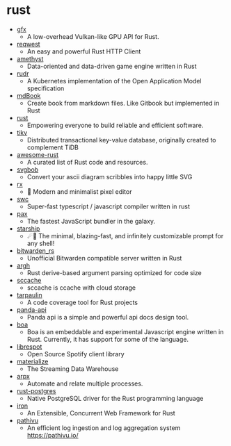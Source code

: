 # rust
- [gfx](https://github.com/gfx-rs/gfx)
  - A low-overhead Vulkan-like GPU API for Rust.
- [reqwest](https://github.com/seanmonstar/reqwest)
  - An easy and powerful Rust HTTP Client
- [amethyst](https://github.com/amethyst/amethyst)
  - Data-oriented and data-driven game engine written in Rust
- [rudr](https://github.com/oam-dev/rudr)
  - A Kubernetes implementation of the Open Application Model specification
- [mdBook](https://github.com/rust-lang/mdBook)
  - Create book from markdown files. Like Gitbook but implemented in Rust
- [rust](https://github.com/rust-lang/rust)
  - Empowering everyone to build reliable and efficient software.
- [tikv](https://github.com/tikv/tikv)
  - Distributed transactional key-value database, originally created to complement TiDB
- [awesome-rust](https://github.com/rust-unofficial/awesome-rust)
  - A curated list of Rust code and resources.
- [svgbob](https://github.com/ivanceras/svgbob)
  - Convert your ascii diagram scribbles into happy little SVG
- [rx](https://github.com/cloudhead/rx)
  - 👾 Modern and minimalist pixel editor
- [swc](https://github.com/swc-project/swc)
  - Super-fast typescript / javascript compiler written in rust
- [pax](https://github.com/nathan/pax)
  - The fastest JavaScript bundler in the galaxy.
- [starship](https://github.com/starship/starship)
  - ☄🌌️ The minimal, blazing-fast, and infinitely customizable prompt for any shell!
- [bitwarden_rs](https://github.com/dani-garcia/bitwarden_rs)
  - Unofficial Bitwarden compatible server written in Rust
- [argh](https://github.com/google/argh)
  - Rust derive-based argument parsing optimized for code size
- [sccache](https://github.com/mozilla/sccache)
  - sccache is ccache with cloud storage
- [tarpaulin](https://github.com/xd009642/tarpaulin)
  - A code coverage tool for Rust projects
- [panda-api](https://github.com/arlicle/panda-api)
  - Panda api is a simple and powerful api docs design tool.
- [boa](https://github.com/jasonwilliams/boa)
  - Boa is an embeddable and experimental Javascript engine written in Rust. Currently, it has support for some of the language.
- [librespot](https://github.com/librespot-org/librespot)
  - Open Source Spotify client library
- [materialize](https://github.com/MaterializeInc/materialize)
  - The Streaming Data Warehouse
- [arpx](https://github.com/jaredgorski/arpx)
  - Automate and relate multiple processes.
- [rust-postgres](https://github.com/sfackler/rust-postgres)
  - Native PostgreSQL driver for the Rust programming language
- [iron](https://github.com/iron/iron)
  - An Extensible, Concurrent Web Framework for Rust
- [pathivu](https://github.com/pathivu/pathivu)
  - An efficient log ingestion and log aggregation system https://pathivu.io/
